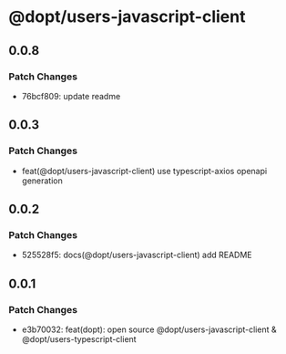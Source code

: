 # @dopt/users-javascript-client

## 0.0.8

### Patch Changes

- 76bcf809: update readme

## 0.0.3

### Patch Changes

- feat(@dopt/users-javascript-client) use typescript-axios openapi generation

## 0.0.2

### Patch Changes

- 525528f5: docs(@dopt/users-javascript-client) add README

## 0.0.1

### Patch Changes

- e3b70032: feat(dopt): open source @dopt/users-javascript-client & @dopt/users-typescript-client
